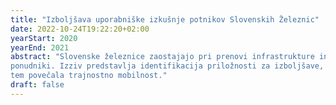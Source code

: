 ```yaml
---
title: "Izboljšava uporabniške izkušnje potnikov Slovenskih Železnic"
date: 2022-10-24T19:22:20+02:00
yearStart: 2020
yearEnd: 2021
abstract: "Slovenske železnice zaostajajo pri prenovi infrastrukture in storitev v primerjavi z drugimi Evropskimi
ponudniki. Izziv predstavlja identifikacija priložnosti za izboljšave, ki bi lahko povečala število potnikov na SŽ in s
tem povečala trajnostno mobilnost."
draft: false
---
```


